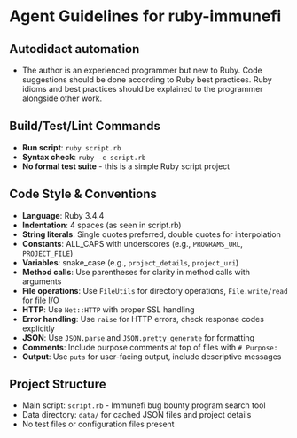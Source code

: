 # Agent Guidelines for ruby-immunefi

## Autodidact automation
- The author is an experienced programmer but new to Ruby. Code suggestions should be done according to Ruby best practices. Ruby idioms and best practices should be explained to the programmer alongside other work.

## Build/Test/Lint Commands
- **Run script**: `ruby script.rb`
- **Syntax check**: `ruby -c script.rb`
- **No formal test suite** - this is a simple Ruby script project

## Code Style & Conventions
- **Language**: Ruby 3.4.4
- **Indentation**: 4 spaces (as seen in script.rb)
- **String literals**: Single quotes preferred, double quotes for interpolation
- **Constants**: ALL_CAPS with underscores (e.g., `PROGRAMS_URL`, `PROJECT_FILE`)
- **Variables**: snake_case (e.g., `project_details`, `project_uri`)
- **Method calls**: Use parentheses for clarity in method calls with arguments
- **File operations**: Use `FileUtils` for directory operations, `File.write/read` for file I/O
- **HTTP**: Use `Net::HTTP` with proper SSL handling
- **Error handling**: Use `raise` for HTTP errors, check response codes explicitly
- **JSON**: Use `JSON.parse` and `JSON.pretty_generate` for formatting
- **Comments**: Include purpose comments at top of files with `# Purpose:`
- **Output**: Use `puts` for user-facing output, include descriptive messages

## Project Structure
- Main script: `script.rb` - Immunefi bug bounty program search tool
- Data directory: `data/` for cached JSON files and project details
- No test files or configuration files present
